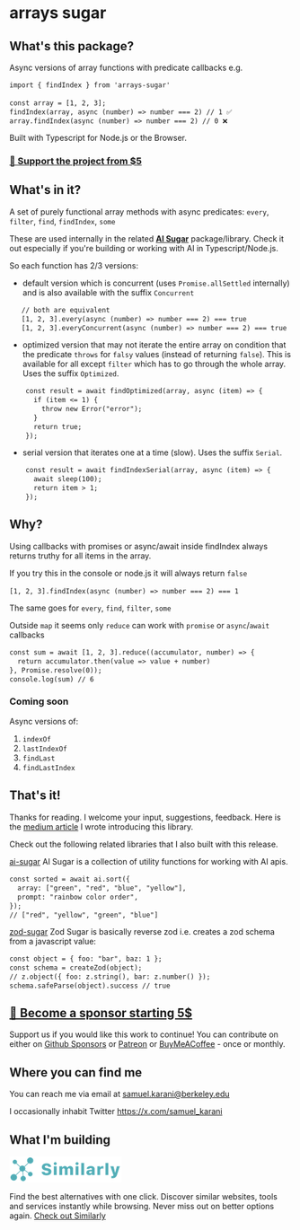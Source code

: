 # arrays sugar

## What's this package?

Async versions of array functions with predicate callbacks e.g.

```
import { findIndex } from 'arrays-sugar'

const array = [1, 2, 3];
findIndex(array, async (number) => number === 2) // 1 ✅
array.findIndex(async (number) => number === 2) // 0 ❌
```

Built with Typescript for Node.js or the Browser.

<!-- ### 🎉 Become a sponsor -->
<!-- ### 🎉 Become a patreon -->

### [🎉 Support the project from $5](https://github.com/sponsors/samuelkarani)

## What's in it?

A set of purely functional array methods with async predicates: `every`, `filter`, `find`, `findIndex`, `some`

These are used internally in the related **[AI Sugar](https://github.com/samuelkarani/ai-sugar)** package/library. Check it out especially if you're building or working with AI in Typescript/Node.js.

So each function has 2/3 versions:

- default version which is concurrent (uses `Promise.allSettled` internally) and is also available with the suffix `Concurrent`

```
   // both are equivalent
   [1, 2, 3].every(async (number) => number === 2) === true
   [1, 2, 3].everyConcurrent(async (number) => number === 2) === true
```

- optimized version that may not iterate the entire array on condition that the predicate `throws` for `falsy` values (instead of returning `false`). This is available for all except `filter` which has to go through the whole array. Uses the suffix `Optimized`.

```
    const result = await findOptimized(array, async (item) => {
      if (item <= 1) {
        throw new Error("error");
      }
      return true;
    });
```

- serial version that iterates one at a time (slow). Uses the suffix `Serial`.

```
    const result = await findIndexSerial(array, async (item) => {
      await sleep(100);
      return item > 1;
    });
```

## Why?

Using callbacks with promises or async/await inside findIndex always returns truthy for all items in the array.

If you try this in the console or node.js it will always return `false`

`[1, 2, 3].findIndex(async (number) => number === 2) === 1`

The same goes for `every`, `find`, `filter`, `some`

Outside `map` it seems only `reduce` can work with `promise` or `async`/`await` callbacks

<!-- Because most array functions with callbacks can't work with `promises` or `async`/`await` -->

```
const sum = await [1, 2, 3].reduce((accumulator, number) => {
  return accumulator.then(value => value + number)
}, Promise.resolve(0));
console.log(sum) // 6
```

### Coming soon

Async versions of:

1. `indexOf`
2. `lastIndexOf`
3. `findLast`
4. `findLastIndex`

## That's it!

Thanks for reading.
I welcome your input, suggestions, feedback. Here is the [medium article](https://medium.com/@samiezkay/introducing-arrays-sugar-async-versions-of-array-methods-with-predicate-callbacks-8d70198ffc72) I wrote introducing this library.

Check out the following related libraries that I also built with this release.

[ai-sugar](https://github.com/samuelkarani/ai-sugar) AI Sugar is a collection of utility functions for working with AI apis.

```
const sorted = await ai.sort({
  array: ["green", "red", "blue", "yellow"],
  prompt: "rainbow color order",
});
// ["red", "yellow", "green", "blue"]
```

[zod-sugar](https://github.com/samuelkarani/zod-sugar) Zod Sugar is basically reverse zod i.e. creates a zod schema from a javascript value:

```
const object = { foo: "bar", baz: 1 };
const schema = createZod(object);
// z.object({ foo: z.string(), bar: z.number() });
schema.safeParse(object).success // true
```

## [🎉 Become a sponsor starting 5$](https://github.com/sponsors/samuelkarani)

Support us if you would like this work to continue! You can contribute on either on [Github Sponsors](https://github.com/sponsors/samuelkarani) or [Patreon](https://patreon.com/samuelkarani) or [BuyMeACoffee](https://coff.ee/samuelkarani) - once or monthly.

<!-- Sponsorship allows development and maintenance of all 3 sugar libraries i.e. [ai-sugar](https://github.com/samuelkarani/ai-sugar), [arrays-sugar](https://github.com/samuelkarani/arays-sugar) and [zod-sugar](https://github.com/samuelkarani/zod-sugar). -->

<!-- You can become a sponsor at whatever amount you are comfortable with.

- For individuals, starting $5 monthly or a one-time payment.
- For companies, starting $100 monthly or a one-time payment.

As a sponsor you can have yours or your organization's name or photo featured in our upcoming sponsors list tiers.
The list tiers will be updated every month to reflect the total contributions for every individual and company. -->

<!-- Additionally each person & company gets 144 characters to promote anything they would want. -->

## Where you can find me

You can reach me via email at samuel.karani@berkeley.edu

I occasionally inhabit Twitter https://x.com/samuel_karani

<!-- I also have an [Instagram](https://www.instagram.com/samiezkay) -->

## What I'm building

[![Similarly logo](similarly.png)](https://chromewebstore.google.com/detail/similarsites+-discover-al/dhahadpjpmphckgebnikgpdhaolcojdg)

Find the best alternatives with one click. Discover similar websites, tools and services instantly while browsing. Never miss out on better options again.
[Check out Similarly](https://chromewebstore.google.com/detail/similarsites+-discover-al/dhahadpjpmphckgebnikgpdhaolcojdg)

<!-- I am also a co-founder at PollGPT and we're currently on the lookout for investors - reach out if you're interested in building the future of research with AI. -->

